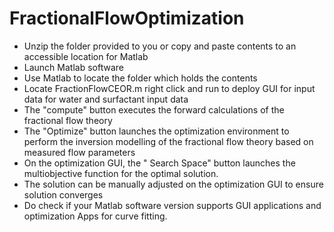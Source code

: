 # FractionalFlowOptimization

* Unzip the folder provided to you or copy and paste contents to an accessible location for Matlab
* Launch Matlab software 
* Use Matlab to locate the folder which holds the contents 
* Locate FractionFlowCEOR.m right click and run to deploy GUI for input data for water and surfactant input data 
* The "compute" button executes the forward calculations of the fractional flow theory 
* The "Optimize" button launches the optimization environment to perform the inversion modelling of the fractional flow theory based on measured flow parameters
* On the optimization GUI, the " Search Space" button launches the multiobjective function for the optimal solution. 
* The solution can be manually adjusted on the optimization GUI to ensure solution converges
* Do check if your Matlab software version supports GUI applications and optimization Apps for curve fitting. 

